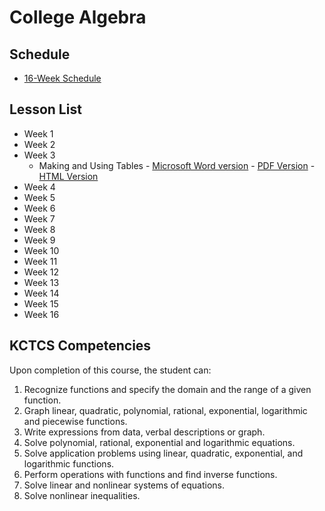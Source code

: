 # College Algebra

## Schedule
* [16-Week Schedule](./college_algebra_16_week.md)

## Lesson List

* Week 1
* Week 2
* Week 3
  * Making and Using Tables - [Microsoft Word version](./making_and_using_tables/making_and_using_tables.docx) - [PDF Version](./making_and_using_tables/making_and_using_tables.pdf) - [HTML Version](./making_and_using_tables/making_and_using_tables.htm)
* Week 4
* Week 5
* Week 6
* Week 7
* Week 8
* Week 9
* Week 10
* Week 11
* Week 12
* Week 13
* Week 14
* Week 15
* Week 16


## KCTCS Competencies

Upon completion of this course, the student can:
1.	Recognize functions and specify the domain and the range of a given function.
2.	Graph linear, quadratic, polynomial, rational, exponential, logarithmic and piecewise functions.
3.	Write expressions from data, verbal descriptions or graph.
4.	Solve polynomial, rational, exponential and logarithmic equations.
5.	Solve application problems using linear, quadratic, exponential, and logarithmic functions.
6.	Perform operations with functions and find inverse functions.
7.	Solve linear and nonlinear systems of equations.
8.	Solve nonlinear inequalities.